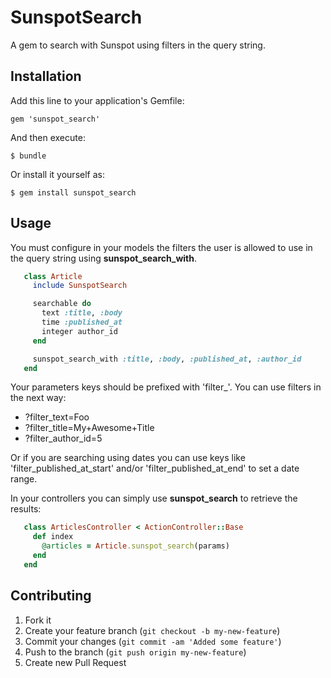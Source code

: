 # SunspotSearch

A gem to search with Sunspot using filters in the query string.


## Installation

Add this line to your application's Gemfile:

    gem 'sunspot_search'

And then execute:

    $ bundle

Or install it yourself as:

    $ gem install sunspot_search

## Usage

You must configure in your models the filters the user is allowed to use in the query string using **sunspot\_search\_with**.

```ruby
   class Article
     include SunspotSearch

     searchable do
       text :title, :body
       time :published_at
       integer author_id
     end

     sunspot_search_with :title, :body, :published_at, :author_id
   end
```

Your parameters keys should be prefixed with 'filter_'. You can use filters in the next way:
* ?filter_text=Foo
* ?filter_title=My+Awesome+Title
* ?filter_author_id=5

Or if you are searching using dates you can use keys like 'filter_published_at_start' and/or 'filter_published_at_end' to set a date range.


In your controllers you can simply use **sunspot\_search** to retrieve the results:
```ruby
   class ArticlesController < ActionController::Base
     def index
       @articles = Article.sunspot_search(params)
     end
   end
```

## Contributing

1. Fork it
2. Create your feature branch (`git checkout -b my-new-feature`)
3. Commit your changes (`git commit -am 'Added some feature'`)
4. Push to the branch (`git push origin my-new-feature`)
5. Create new Pull Request
